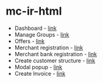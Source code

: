 # mc-ir-html
- Dashboard - [link](https://shuhaid.github.io/mc-ir-html/dashboard.html)
- Manage Groups - [link](https://shuhaid.github.io/mc-ir-html/manageGroup.html)
- Offers - [link](https://shuhaid.github.io/mc-ir-html/offers.html)
- Merchant registration - [link](https://shuhaid.github.io/mc-ir-html/merchant_registraton.html)
- Merchant bank registration - [link](https://shuhaid.github.io/mc-ir-html/merchant_registration_bank.html)
- Create customer structure - [link](https://shuhaid.github.io/mc-ir-html/customerStructure.html)
- Modal popup - [link](https://shuhaid.github.io/mc-ir-html/popup.html)
- Create Invoice - [link](https://shuhaid.github.io/mc-ir-html/merchant-invoice.html)
